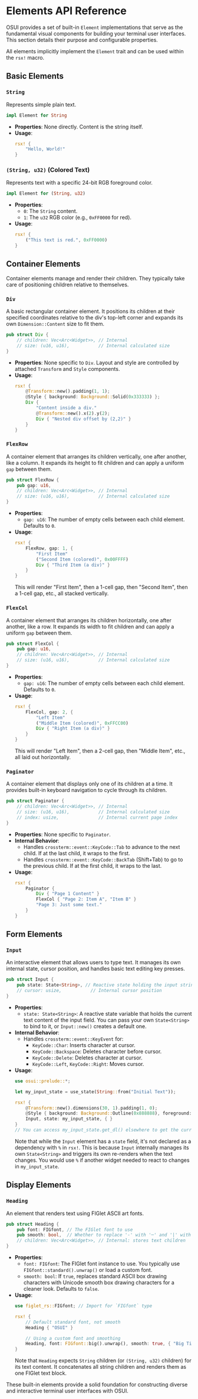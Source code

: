 # Elements API Reference

OSUI provides a set of built-in `Element` implementations that serve as the fundamental visual components for building your terminal user interfaces. This section details their purpose and configurable properties.

All elements implicitly implement the `Element` trait and can be used within the `rsx!` macro.

## Basic Elements

### `String`

Represents simple plain text.

```rust
impl Element for String
```

*   **Properties**: None directly. Content is the string itself.
*   **Usage**:
    ```rust
    rsx! {
        "Hello, World!"
    }
    ```

### `(String, u32)` (Colored Text)

Represents text with a specific 24-bit RGB foreground color.

```rust
impl Element for (String, u32)
```

*   **Properties**:
    *   `0`: The `String` content.
    *   `1`: The `u32` RGB color (e.g., `0xFF0000` for red).
*   **Usage**:
    ```rust
    rsx! {
        ("This text is red.", 0xFF0000)
    }
    ```

## Container Elements

Container elements manage and render their children. They typically take care of positioning children relative to themselves.

### `Div`

A basic rectangular container element. It positions its children at their specified coordinates relative to the div's top-left corner and expands its own `Dimension::Content` size to fit them.

```rust
pub struct Div {
    // children: Vec<Arc<Widget>>, // Internal
    // size: (u16, u16),           // Internal calculated size
}
```

*   **Properties**: None specific to `Div`. Layout and style are controlled by attached `Transform` and `Style` components.
*   **Usage**:
    ```rust
    rsx! {
        @Transform::new().padding(1, 1);
        @Style { background: Background::Solid(0x333333) };
        Div {
            "Content inside a div."
            @Transform::new().x(2).y(2);
            Div { "Nested div offset by (2,2)" }
        }
    }
    ```

### `FlexRow`

A container element that arranges its children vertically, one after another, like a column. It expands its height to fit children and can apply a uniform `gap` between them.

```rust
pub struct FlexRow {
    pub gap: u16,
    // children: Vec<Arc<Widget>>, // Internal
    // size: (u16, u16),           // Internal calculated size
}
```

*   **Properties**:
    *   `gap: u16`: The number of empty cells between each child element. Defaults to `0`.
*   **Usage**:
    ```rust
    rsx! {
        FlexRow, gap: 1, {
            "First Item"
            ("Second Item (colored)", 0x00FFFF)
            Div { "Third Item (a div)" }
        }
    }
    ```
    This will render "First Item", then a 1-cell gap, then "Second Item", then a 1-cell gap, etc., all stacked vertically.

### `FlexCol`

A container element that arranges its children horizontally, one after another, like a row. It expands its width to fit children and can apply a uniform `gap` between them.

```rust
pub struct FlexCol {
    pub gap: u16,
    // children: Vec<Arc<Widget>>, // Internal
    // size: (u16, u16),           // Internal calculated size
}
```

*   **Properties**:
    *   `gap: u16`: The number of empty cells between each child element. Defaults to `0`.
*   **Usage**:
    ```rust
    rsx! {
        FlexCol, gap: 2, {
            "Left Item"
            ("Middle Item (colored)", 0xFFCC00)
            Div { "Right Item (a div)" }
        }
    }
    ```
    This will render "Left Item", then a 2-cell gap, then "Middle Item", etc., all laid out horizontally.

### `Paginator`

A container element that displays only one of its children at a time. It provides built-in keyboard navigation to cycle through its children.

```rust
pub struct Paginator {
    // children: Vec<Arc<Widget>>, // Internal
    // size: (u16, u16),           // Internal calculated size
    // index: usize,               // Internal current page index
}
```

*   **Properties**: None specific to `Paginator`.
*   **Internal Behavior**:
    *   Handles `crossterm::event::KeyCode::Tab` to advance to the next child. If at the last child, it wraps to the first.
    *   Handles `crossterm::event::KeyCode::BackTab` (Shift+Tab) to go to the previous child. If at the first child, it wraps to the last.
*   **Usage**:
    ```rust
    rsx! {
        Paginator {
            Div { "Page 1 Content" }
            FlexCol { "Page 2: Item A", "Item B" }
            "Page 3: Just some text."
        }
    }
    ```

## Form Elements

### `Input`

An interactive element that allows users to type text. It manages its own internal state, cursor position, and handles basic text editing key presses.

```rust
pub struct Input {
    pub state: State<String>, // Reactive state holding the input string
    // cursor: usize,           // Internal cursor position
}
```

*   **Properties**:
    *   `state: State<String>`: A reactive state variable that holds the current text content of the input field. You can pass your own `State<String>` to bind to it, or `Input::new()` creates a default one.
*   **Internal Behavior**:
    *   Handles `crossterm::event::KeyEvent` for:
        *   `KeyCode::Char`: Inserts character at cursor.
        *   `KeyCode::Backspace`: Deletes character before cursor.
        *   `KeyCode::Delete`: Deletes character at cursor.
        *   `KeyCode::Left`, `KeyCode::Right`: Moves cursor.
*   **Usage**:
    ```rust
    use osui::prelude::*;

    let my_input_state = use_state(String::from("Initial Text"));

    rsx! {
        @Transform::new().dimensions(30, 1).padding(1, 0);
        @Style { background: Background::Outline(0x888888), foreground: Some(0xFFFFFF) };
        Input, state: my_input_state, { }
    }
    // You can access my_input_state.get_dl() elsewhere to get the current value.
    ```
    Note that while the `Input` element has a `state` field, it's not declared as a dependency with `%` in `rsx!`. This is because `Input` internally manages its own `State<String>` and triggers its own re-renders when the text changes. You would use `%` if another widget needed to react to changes in `my_input_state`.

## Display Elements

### `Heading`

An element that renders text using FIGlet ASCII art fonts.

```rust
pub struct Heading {
    pub font: FIGfont, // The FIGlet font to use
    pub smooth: bool,  // Whether to replace '-' with '─' and '|' with '│'
    // children: Vec<Arc<Widget>>, // Internal: stores text children
}
```

*   **Properties**:
    *   `font: FIGfont`: The FIGlet font instance to use. You typically use `FIGfont::standard().unwrap()` or load a custom font.
    *   `smooth: bool`: If `true`, replaces standard ASCII box drawing characters with Unicode smooth box drawing characters for a cleaner look. Defaults to `false`.
*   **Usage**:
    ```rust
    use figlet_rs::FIGfont; // Import for `FIGfont` type

    rsx! {
        // Default standard font, not smooth
        Heading { "OSUI" }

        // Using a custom font and smoothing
        Heading, font: FIGfont::big().unwrap(), smooth: true, { "Big Title" }
    }
    ```
    Note that `Heading` expects `String` children (or `(String, u32)` children) for its text content. It concatenates all string children and renders them as one FIGlet text block.

These built-in elements provide a solid foundation for constructing diverse and interactive terminal user interfaces with OSUI.



